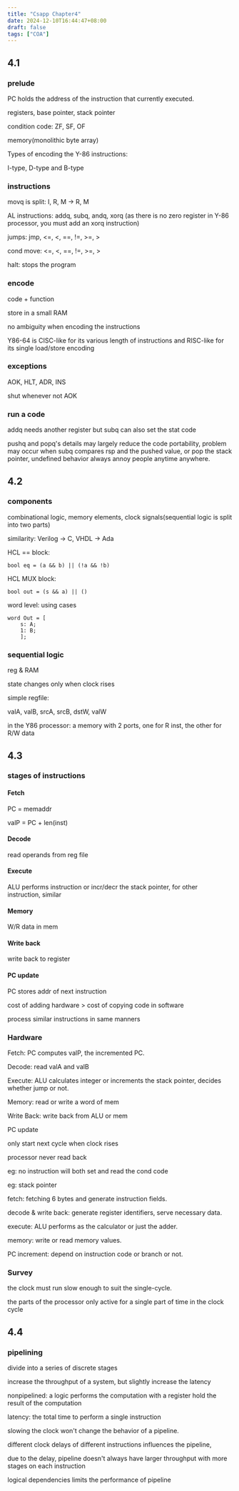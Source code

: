 ```yaml
---
title: "Csapp Chapter4"
date: 2024-12-10T16:44:47+08:00
draft: false
tags: ["COA"]
---
```


## 4.1

### prelude

PC holds the address of the instruction that currently executed.

registers, base pointer, stack pointer

condition code: ZF, SF, OF

memory(monolithic byte array)

Types of encoding the Y-86 instructions:

I-type, D-type and B-type

### instructions

movq is split: I, R, M -> R, M

AL instructions: addq, subq, andq, xorq (as there is no zero register in Y-86 processor, you must add an xorq instruction)

jumps: jmp, <=, <, ==, !=, >=, >

cond move: <=, <, ==, !=, >=, >

halt: stops the program

### encode

code + function

store in a small RAM

no ambiguity when encoding the instructions

Y86-64 is CISC-like for its various length of instructions and RISC-like for its single load/store encoding

### exceptions

AOK, HLT, ADR, INS

shut whenever not AOK

### run a code 

addq needs another register but subq can also set the stat code

pushq and popq's details may largely reduce the code portability, problem may occur when subq compares rsp and the pushed value, or pop the stack pointer, undefined behavior always annoy people anytime anywhere.

## 4.2

### components

combinational logic, memory elements, clock signals(sequential logic is split into two parts)

similarity: Verilog -> C, VHDL -> Ada

HCL == block:

``bool eq = (a && b) || (!a && !b)``

HCL MUX block:

``bool out = (s && a) || ()``

word level: using cases

```
word Out = [
	s: A;
	1: B;
	];
```

### sequential logic

reg & RAM

state changes only when clock rises

simple regfile:

valA, valB, srcA, srcB, dstW, valW

in the Y86 processor: a memory with 2 ports, one for R inst, the other for R/W data

## 4.3

### stages of instructions

#### Fetch

PC = memaddr

valP = PC + len(inst)

#### Decode

read operands from reg file

#### Execute

ALU performs instruction or incr/decr the stack pointer, for other instruction, similar

#### Memory

W/R data in mem

#### Write back

write back to register

#### PC update

PC stores addr of next instruction

cost of adding hardware > cost of copying code in software

process similar instructions in same manners

### Hardware

Fetch: PC computes valP, the incremented PC.

Decode: read valA and valB

Execute: ALU calculates integer or increments the stack pointer, decides whether jump or not.

Memory: read or write a word of mem

Write Back: write back from ALU or mem

PC update

only start next cycle when clock rises

processor never read back

eg: no instruction will both set and read the cond code

eg: stack pointer

fetch: fetching 6 bytes and generate instruction fields.

decode & write back: generate register identifiers, serve necessary data.

execute: ALU performs as the calculator or just the adder.

memory: write or read memory values.

PC increment: depend on instruction code or branch or not.

### Survey

the clock must run slow enough to suit the single-cycle.

the parts of the processor only active for a single part of time in the clock cycle

## 4.4

### pipelining

divide into a series of discrete stages

increase the throughput of a system, but slightly increase the latency

nonpipelined: a logic performs the computation with a register hold the result of the computation

latency: the total time to perform a single instruction

slowing the clock won't change the behavior of a pipeline.

different clock delays of different instructions influences the pipeline,

due to the delay, pipeline doesn't always have larger throughput with more stages on each instruction

logical dependencies limits the performance of pipeline

